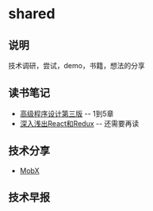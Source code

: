 # shared
## 说明
技术调研，尝试，demo，书籍，想法的分享
## 读书笔记
- [高级程序设计第三版](https://github.com/ycshill/shared/issues/1)  -- 1到5章
- [深入浅出React和Redux](https://github.com/ycshill/shared/issues/2) -- 还需要再读
## 技术分享
- [MobX](https://github.com/ycshill/shared/issues/3)
## 技术早报

